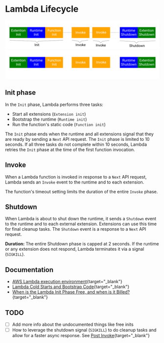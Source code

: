 # Lambda Lifecycle

![Invoke Lifecyle](./media/overview-lnvoke-light.png#only-light)
![Invoke Lifecyle](./media/overview-lnvoke-dark.png#only-dark)

## Init phase

In the `Init` phase, Lambda performs three tasks:

- Start all extensions (`Extension init`)
- Bootstrap the runtime (`Runtime init`)
- Run the function's static code (`Function init`)

The `Init` phase ends when the runtime and all extensions signal that they are ready by sending a `Next` API request. The `Init` phase is limited to 10 seconds. If all three tasks do not complete within 10 seconds, Lambda retries the `Init` phase at the time of the first function invocation.

## Invoke

When a Lambda function is invoked in response to a `Next` API request, Lambda sends an `Invoke` event to the runtime and to each extension.

The function's timeout setting limits the duration of the entire `Invoke` phase.

## Shutdown

When Lambda is about to shut down the runtime, it sends a `Shutdown` event to the runtime and to each external extension. Extensions can use this time for final cleanup tasks. The `Shutdown` event is a response to a `Next` API request.

**Duration:** The entire Shutdown phase is capped at 2 seconds. If the runtime or any extension does not respond, Lambda terminates it via a signal (`SIGKILL`).

## Documentation

- [AWS Lambda execution environment](https://docs.aws.amazon.com/lambda/latest/dg/runtimes-context.html){target="_blank"}
- [Lambda Cold Starts and Bootstrap Code](https://bitesizedserverless.com/bite/lambda-cold-start-bootstrap/){target="_blank"}
- [When is the Lambda Init Phase Free, and when is it Billed?](https://bitesizedserverless.com/bite/when-is-the-lambda-init-phase-free-and-when-is-it-billed/){target="_blank"}

## TODO

- [ ] Add more info about the undocumented things like free inits
- [ ] How to leverage the shutdown signal (`SIGKILL`) to do cleanup tasks and allow for a faster async response. See [Post Invoke](https://github.com/aidansteele/postinvoke){target="_blank"}
